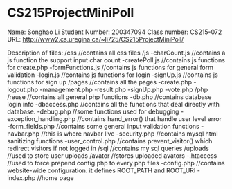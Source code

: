 # CS215ProjectMiniPoll
Name: Songhao Li
Student Number: 200347094
Class number: CS215-072
URL: http://www2.cs.uregina.ca/~li725/CS215ProjectMiniPoll/

Description of files:
/css //contains all css files
/js
	-charCount.js //contains a js function the support input char count
	-createPoll.js //contains js functions for create.php 
	-formFunctions.js //contains js functions for general form validation
	-login.js 	//contains js functions for login 
	-signUp.js //contains js functions for sign up
/pages //contains all the pages
	-create.php
	-logout.php
	-management.php
	-result.php
	-signUp.php
	-vote.php
/php
	/reuse //contains all general php functions
		-db.php //contains database login info
		-dbaccess.php //contains all the functions that deal directly with database. 
		-debug.php //some functions used for debugging
		-exception_handling.php //contains hand_error() that handle user level error
		-form_fields.php //contains some general input validation functions
		-navbar.php //this is where navbar live
		-security.php //contains mysql html sanitizing functions
		-user_control.php //contains prevent_visitor() which redirect visitors if not logged in
/sql //contains my sql queries
/uploads //used to store user uploads
	/avator	//stores uploaded avators
-.htaccess //used to force prepend config.php to every php files
-config.php //contains website-wide configuration. it defines ROOT_PATH and ROOT_URI
-index.php //home page

